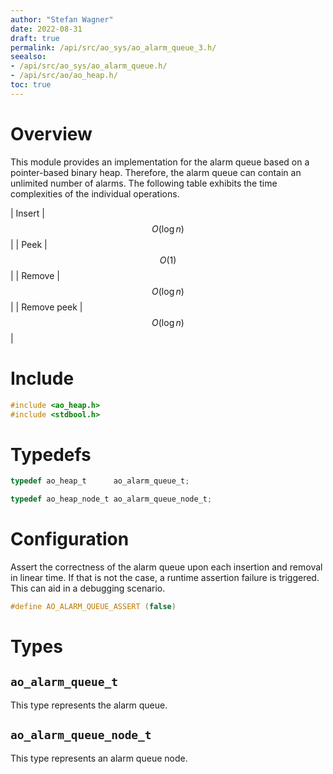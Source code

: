 ```yaml
---
author: "Stefan Wagner"
date: 2022-08-31
draft: true
permalink: /api/src/ao_sys/ao_alarm_queue_3.h/
seealso:
- /api/src/ao_sys/ao_alarm_queue.h/
- /api/src/ao/ao_heap.h/
toc: true
---
```


# Overview

This module provides an implementation for the alarm queue based on a pointer-based binary heap. Therefore, the alarm queue can contain an unlimited number of alarms. The following table exhibits the time complexities of the individual operations.

| Insert | $$O(\log n)$$ |
| Peek | $$O(1)$$ |
| Remove | $$O(\log n)$$ |
| Remove peek | $$O(\log n)$$ |

# Include

```c
#include <ao_heap.h>
#include <stdbool.h>
```

# Typedefs

```c
typedef ao_heap_t      ao_alarm_queue_t;
```

```c
typedef ao_heap_node_t ao_alarm_queue_node_t;
```

# Configuration

Assert the correctness of the alarm queue upon each insertion and removal in linear time. If that is not the case, a runtime assertion failure is triggered. This can aid in a debugging scenario.

```c
#define AO_ALARM_QUEUE_ASSERT (false)
```

# Types

## `ao_alarm_queue_t`

This type represents the alarm queue.

## `ao_alarm_queue_node_t`

This type represents an alarm queue node.
